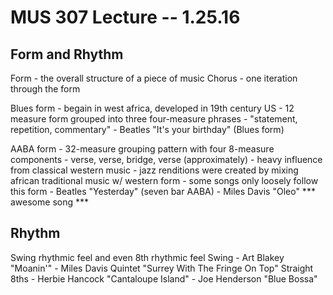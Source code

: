 MUS 307 Lecture -- 1.25.16
==

Form and Rhythm
-
Form - the overall structure of a piece of music
Chorus - one iteration through the form

Blues form
	- begain in west africa, developed in 19th century US
	- 12 measure form grouped into three four-measure phrases
	- "statement, repetition, commentary"
	- Beatles "It's your birthday" (Blues form)

AABA form
	- 32-measure grouping pattern with four 8-measure components
	- verse, verse, bridge, verse (approximately)
	- heavy influence from classical western music
	- jazz renditions were created by mixing african traditional music w/ western form
	- some songs only loosely follow this form
		- Beatles "Yesterday" (seven bar AABA)
		- Miles Davis "Oleo" *** awesome song ***

Rhythm
-
Swing rhythmic feel and even 8th rhythmic feel
Swing
	- Art Blakey "Moanin'"
	- Miles Davis Quintet "Surrey With The Fringe On Top"
Straight 8ths
	- Herbie Hancock "Cantaloupe Island"
	- Joe Henderson "Blue Bossa"

